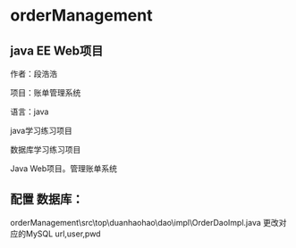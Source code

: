 # orderManagement

## java EE Web项目

作者：段浩浩

项目：账单管理系统

语言：java

java学习练习项目

数据库学习练习项目

Java Web项目。管理账单系统

## 配置 数据库：

orderManagement\src\top\duanhaohao\dao\impl\OrderDaoImpl.java
更改对应的MySQL url,user,pwd


 
